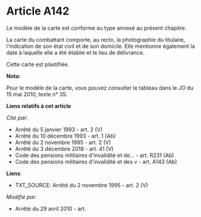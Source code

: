 # Article A142

Le modèle de la carte est conforme au type annexé au présent chapitre. 

La carte du combattant comporte, au recto, la photographie du titulaire, l'indication de son état civil et de son domicile.
Elle mentionne également la date à laquelle elle a été établie et le lieu de délivrance. 

Cette carte est plastifiée.

**Nota:**

Pour le modèle de la carte, vous pouvez consulter le tableau dans le JO du 15 mai 2010, texte n° 35.

**Liens relatifs à cet article**

_Cité par_:

  - Arrêté du 5 janvier 1993 - art. 2 (V)
  - Arrêté du 10 décembre 1993 - art. 1 (Ab)
  - Arrêté du 2 novembre 1995 - art. 2 (V)
  - Arrêté du 3 décembre 2018 - art. 41 (V)
  - Code des pensions militaires d'invalidité et de... - art. R231 (Ab)
  - Code des pensions militaires d'invalidité et des v - art. A143 (Ab)

**Liens**:

  - TXT_SOURCE: Arrêté du 2 novembre 1995 - art. 2 (V)

_Modifié par_:

  - Arrêté du 29 avril 2010 - art.
